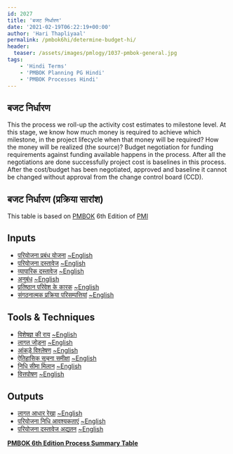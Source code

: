 ```yaml
---
id: 2027   
title: 'बजट निर्धारण'
date: '2021-02-19T06:22:19+00:00'
author: 'Hari Thapliyaal'
permalink: /pmbok6hi/determine-budget-hi/
header:
  teaser: /assets/images/pmlogy/1037-pmbok-general.jpg
tags:
    - 'Hindi Terms'
    - 'PMBOK Planning PG Hindi'
    - 'PMBOK Processes Hindi'
---
```


## बजट निर्धारण

This the process we roll-up the activity cost estimates to milestone level. At this stage, we know how much money is required to achieve which milestone, in the project lifecycle when that money will be required? How the money will be realized (the source)? Budget negotiation for funding requirements against funding available happens in the process. After all the negotiations are done successfully project cost is baselines in this process. After the cost/budget has been negotiated, approved and baseline it cannot be changed without approval from the change control board (CCD).

## बजट निर्धारण (प्रक्रिया सारांश)

This table is based on [PMBOK](https://www.pmi.org/pmbok-guide-standards) 6th Edition of [PMI](https:/www.pmi.org)

## Inputs

- [परियोजना प्रबंध योजना](/pmbok6hi/project-management-plan-hi) [~English](/pmbok6/Project-Management-Plan)
- [परियोजना दस्तावेज](/pmbok6hi/project-documents-hi) [~English](/pmbok6/Project-Documents)
- [व्यापारिक दस्तावेज](/pmbok6hi/business-documents-hi) [~English](/pmbok6/Business-Documents)
- [अनुबंध](/pmbok6hi/agreements-hi) [~English](/pmbok6/Agreements)
- [प्रतिष्ठान परिवेश के कारक](/pmbok6hi/enterprise-environmental-factors-hi) [~English](/pmbok6/Enterprise-Environmental-Factors)
- [संगठनात्मक प्रक्रिया परिसम्पत्तियां](/pmbok6hi/organizational-process-assets-hi) [~English](/pmbok6/Organizational-Process-Assets)

## Tools &amp; Techniques

- [विशेषज्ञ की राय](/pmbok6hi/expert-judgement-hi) [~English](/pmbok6/Expert-Judgement)
- [लागत जोड़ना](/pmbok6hi/cost-aggregation-hi) [~English](/pmbok6/Cost-Aggregation)
- [आंकड़े विश्लेषण](/pmbok6hi/data-analysis-hi) [~English](/pmbok6/Data-Analysis)
- [ऐतिहासिक सूचना समीक्षा](/pmbok6hi/historical-information-review-hi) [~English](/pmbok6/Historical-Information-Review)
- [निधि सीमा मिलान](/pmbok6hi/funding-limit-reconciliation-hi) [~English](/pmbok6/Funding-Limit-Reconciliation)
- [वित्तपोषण](/pmbok6hi/financing-hi) [~English](/pmbok6/Financing)

## Outputs

- [लागत आधार रेखा](/pmbok6hi/cost-baseline-hi) [~English](/pmbok6/Cost-Baseline)
- [परियोजना निधि आवश्यकताएं](/pmbok6hi/project-funding-requirements-hi) [~English](/pmbok6/Project-Funding-Requirements)
- [परियोजना दस्तावेज अद्यतन](/pmbok6hi/project-documents-updates-hi) [~English](/pmbok6/Project-Documents-Updates)

**[PMBOK 6th Edition Process Summary Table](process-groups-and-processes-in-pmbok6/)**

